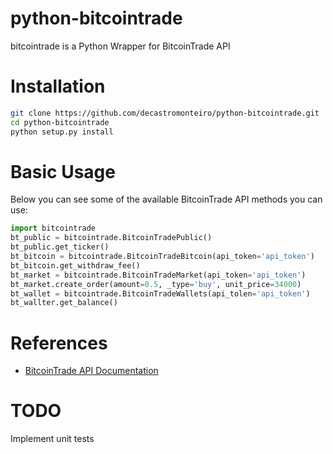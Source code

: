 


python-bitcointrade
======

bitcointrade is a Python Wrapper for BitcoinTrade API

Installation
======

```bash
git clone https://github.com/decastromonteiro/python-bitcointrade.git
cd python-bitcointrade
python setup.py install
```

Basic Usage
======

Below you can see some of the available BitcoinTrade API methods you can use:

```python
import bitcointrade
bt_public = bitcointrade.BitcoinTradePublic()
bt_public.get_ticker()
bt_bitcoin = bitcointrade.BitcoinTradeBitcoin(api_token='api_token')
bt_bitcoin.get_withdraw_fee()
bt_market = bitcointrade.BitcoinTradeMarket(api_token='api_token')
bt_market.create_order(amount=0.5, _type='buy', unit_price=34000)
bt_wallet = bitcointrade.BitcoinTradeWallets(api_tolen='api_token')
bt_wallter.get_balance()
```

References
======
* [BitcoinTrade API Documentation](https://apidocs.bitcointrade.com.br/)


# TODO
Implement unit tests
